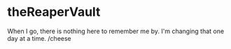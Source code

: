 # theReaperVault
When I go, there is nothing here to remember me by. I'm changing that one day at a time. /cheese
